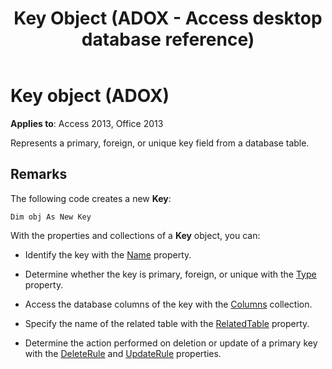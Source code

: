 ﻿---
title: Key Object (ADOX - Access desktop database reference)
TOCTitle: Key object (ADOX)
ms:assetid: 727198ec-57d2-7766-790c-370beb931de6
ms:mtpsurl: https://msdn.microsoft.com/library/JJ249461(v=office.15)
ms:contentKeyID: 48545608
ms.date: 09/18/2015
mtps_version: v=office.15
---

# Key object (ADOX)


**Applies to**: Access 2013, Office 2013

Represents a primary, foreign, or unique key field from a database table.

## Remarks

The following code creates a new **Key**:

`Dim obj As New Key`

With the properties and collections of a **Key** object, you can:

- Identify the key with the [Name](name-property-adox.md) property.

- Determine whether the key is primary, foreign, or unique with the [Type](https://msdn.microsoft.com/library/jj248879\(v=office.15\)) property.

- Access the database columns of the key with the [Columns](columns-collection-adox.md) collection.

- Specify the name of the related table with the [RelatedTable](relatedtable-property-adox.md) property.

- Determine the action performed on deletion or update of a primary key with the [DeleteRule](deleterule-property-adox.md) and [UpdateRule](updaterule-property-adox.md) properties.

